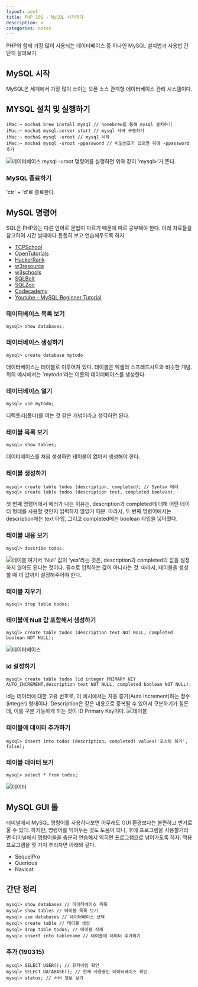 ```yaml
---
layout: post
title: PHP 101 - MySQL 시작하기 
description: >
categories: notes
---
```


PHP와 함께 가장 많이 사용되는 데이터베이스 중 하나인 MySQL 설치법과 사용법 간단히 살펴보기.


## MySQL 시작
MySQL은 세계에서 가장 많이 쓰이는 오픈 소스 관계형 데이터베이스 관리 시스템이다.

## MYSQL 설치 및 실행하기
~~~
iMac:~ mocha$ brew install mysql // homebrew를 통해 mysql 설치하기
iMac:~ mocha$ mysql.server start // mysql 서버 구동하기
iMac:~ mocha$ mysql -uroot // mysql 시작
iMac:~ mocha$ mysql -uroot -ppassword // 비밀번호가 있으면 뒤에 -ppassword 추가
~~~

![데이터베이스](http://mocha.dothome.co.kr/images/190313-1.png)
mysql -uroot 명령어를 실행하면 위와 같이 'mysql>'가 뜬다.

### MySQL 종료하기
'ctr' + 'd'로 종료한다.

## MySQL 명령어
SQL은 PHP와는 다른 언어로 문법이 다르기 때문에 따로 공부해야 한다. 아래 자료들을 참고하여 시간 날때마다 틈틈히 보고 연습해두도록 하자.
* [TCPSchool](http://tcpschool.com/mysql/mysql_basic_syntax)
* [OpenTutorials](https://opentutorials.org/course/195)
* [HackerRank](https://www.hackerrank.com/domains/sql)
* [w3resource](https://www.w3resource.com/sql-exercises/)
* [w3schools](https://www.w3schools.com/sql/default.asp)
* [SQLBolt](https://sqlbolt.com/)
* [SQLZoo](https://sqlzoo.net/)
* [Codecademy](https://www.codecademy.com/learn/learn-sql)
* [Youtube - MySQL Beginner Tutorial](https://www.youtube.com/watch?v=nN4Kjdverzs&t=45s)

### 데이터베이스 목록 보기
~~~
mysql> show databases;
~~~

### 데이터베이스 생성하기
~~~
mysql> create database mytodo
~~~
데이터베이스는 테이블로 이루어져 있다. 테이블은 엑셀의 스프레드시트와 비슷한 개념. 위의 예시에서는 'mytodo'라는 이름의 데이터베이스를 생성한다.

### 데이터베이스 열기
~~~
mysql> use mytodo;
~~~
디렉토리(폴더)를 여는 것 같은 개념이라고 생각하면 된다. 

### 테이블 목록 보기
~~~
mysql> show tables;
~~~
데이터베이스를 처음 생성하면 테이블이 없어서 생성해야 한다.

### 테이블 생성하기
~~~
mysql> create table todos (description, completed); // Syntax 에러
mysql> create table todos (description text, completed boolean);
~~~
첫 번째 명령어에서 에러가 나는 이유는, description과 completed에 대해 어떤 데이터 형태를 사용할 것인지 입력하지 않았기 때문. 따라서, 두 번째 명령어에서는 description에는 text 타입, 그리고 completed에는 boolean 타입을 넣어줬다.

### 테이블 내용 보기
~~~
mysql> describe todos;
~~~
![테이블](http://mocha.dothome.co.kr/images/190313-2.png)
여기서 'Null' 값이 'yes'라는 것은, description과 completed의 값을 설정하지 않아도 된다는 것이다. 필수로 입력하는 값이 아니라는 것. 따라서, 테이블을 생성할 때 이 값까지 설정해주어야 한다.

### 테이블 지우기
~~~
mysql> drop table todos;
~~~

### 테이블에 Null 값 포함해서 생성하기
~~~
mysql> create table todos (description text NOT NULL, completed boolean NOT NULL);
~~~
![데이터베이스](http://mocha.dothome.co.kr/images/190313-3.png)

### id 설정하기
~~~
mysql> create table todos (id integer PRIMARY KEY AUTO_INCREMENT,description text NOT NULL, completed boolean NOT NULL);
~~~
id는 데이터에 대한 고유 번호로, 이 예시에서는 자동 증가(Auto Increment)하는 정수(integer) 형태이다. Description은 같은 내용으로 중복될 수 있어서 구분하기가 힘든데, 이를 구분 가능하게 하는 것이 ID Primary Key이다.
![테이블](http://mocha.dothome.co.kr/images/190313-4.png)


### 테이블에 데이터 추가하기
~~~
mysql> insert into todos (description, completed) values('포스팅 하기', false);
~~~

### 테이블 데이터 보기
~~~
mysql> select * from todos;
~~~
![데이터](http://mocha.dothome.co.kr/images/190313-5.png)


## MySQL GUI 툴
터미널에서 MySQL 명령어를 사용하다보면 아무래도 GUI 환경보다는 불편하고 번거로울 수 있다. 하지만, 명령어를 익혀두는 것도 도움이 되니, 후에 프로그램을 사용할거라면 터미널에서 명령어들을 충분히 연습해서 익히면 프로그램으로 넘어가도록 하자. 맥용 프로그램을 몇 가지 추리자면 아래와 같다.
* SequelPro
* Querious
* Navicat


## 간단 정리
~~~
mysql> show databases // 데이터베이스 목록
mysql> show tables // 테이블 목록 보기
mysql> use databases // 데이터베이스 선택
mysql> create table // 테이블 생성
mysql> drop table todos; // 테이블 삭제
mysql> insert into tablename // 테이블에 데이터 추가하기
~~~

### 추가 (190315)
~~~
mysql> SELECT USER(); // 유저네임 확인
mysql> SELECT DATABASE(); // 현재 사용중인 데이터베이스 확인
mysql> status; // 서버 정보 보기
~~~